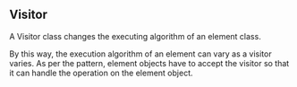 ## Visitor
A Visitor class changes the executing algorithm of an element class.

By this way, the execution algorithm of an element can vary as a visitor varies.
As per the pattern, element objects have to accept the visitor so that it can handle the operation on the element object.
